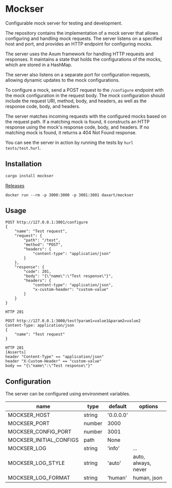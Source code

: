 # Mockser

Configurable mock server for testing and development.

The repository contains the implementation of a mock server that allows configuring and handling mock requests.
The server listens on a specified host and port, and provides an HTTP endpoint for configuring mocks.

The server uses the Axum framework for handling HTTP requests and responses.
It maintains a state that holds the configurations of the mocks, which are stored in a HashMap.

The server also listens on a separate port for configuration requests, allowing dynamic updates to the mock configurations.

To configure a mock, send a POST request to the `/configure` endpoint with the mock configuration in the request body.
The mock configuration should include the request URI, method, body, and headers, as well as the response code, body, and headers.

The server matches incoming requests with the configured mocks based on the request path.
If a matching mock is found, it constructs an HTTP response using the mock's response code, body, and headers.
If no matching mock is found, it returns a 404 Not Found response.

You can see the server in action by running the tests by `hurl tests/test.hurl`.

## Installation

```sh
cargo install mockser
```

[Releases](https://github.com/daxartio/mockser/releases)

```
docker run --rm -p 3000:3000 -p 3001:3001 daxart/mockser
```

## Usage

```
POST http://127.0.0.1:3001/configure
{
    "name": "Test request",
    "request": {
        "path": "/test",
        "method": "POST",
        "headers": {
            "content-type": "application/json"
        }
    },
    "response": {
        "code": 201,
        "body": "{\"name\":\"Test response\"}",
        "headers": {
            "content-type": "application/json",
            "x-custom-header": "custom-value"
        }
    }
}

HTTP 201

POST http://127.0.0.1:3000/test?param1=value1&param2=value2
Content-Type: application/json
{
    "name": "Test request"
}

HTTP 201
[Asserts]
header "Content-Type" == "application/json"
header "X-Custom-Header" == "custom-value"
body == "{\"name\":\"Test response\"}"
```

## Configuration

The server can be configured using environment variables.

| name                    | type   | default   | options             |
|-------------------------|--------|-----------|---------------------|
| MOCKSER_HOST            | string | '0.0.0.0' |                     |
| MOCKSER_PORT            | number | 3000      |                     |
| MOCKSER_CONFIG_PORT     | number | 3001      |                     |
| MOCKSER_INITIAL_CONFIGS | path   | None      |                     |
| MOCKSER_LOG             | string | 'info'    | ...                 |
| MOCKSER_LOG_STYLE       | string | 'auto'    | auto, always, never |
| MOCKSER_LOG_FORMAT      | string | 'human'   | human, json         |
